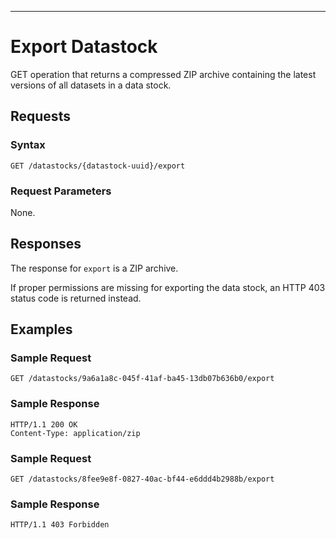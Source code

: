 ---

Export Datastock
================

GET operation that returns a compressed ZIP archive containing the latest versions of all datasets in a data stock.

Requests
--------

### Syntax

    GET /datastocks/{datastock-uuid}/export

### Request Parameters

None.

Responses
---------

The response for `export` is a ZIP archive. 


If proper permissions are missing for exporting the data stock, an HTTP 403 status code is returned instead.


Examples
--------

### Sample Request

    GET /datastocks/9a6a1a8c-045f-41af-ba45-13db07b636b0/export

### Sample Response

    HTTP/1.1 200 OK
    Content-Type: application/zip

### Sample Request

    GET /datastocks/8fee9e8f-0827-40ac-bf44-e6ddd4b2988b/export

### Sample Response

    HTTP/1.1 403 Forbidden
 
